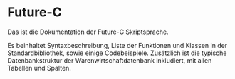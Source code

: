 # Future-C

Das ist die Dokumentation der Future-C Skriptsprache.

Es beinhaltet Syntaxbeschreibung, Liste der Funktionen und Klassen in der Standardbibliothek, sowie einige Codebeispiele.
Zusätzlich ist die typische Datenbankstruktur der Warenwirtschaftdatenbank inkludiert, mit allen Tabellen und Spalten.
